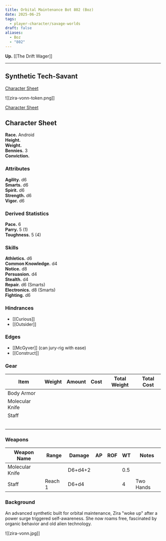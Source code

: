 ```yaml
---
title: Orbital Maintenance Bot 802 (Boz)
date: 2025-06-25
tags:
  - player-character/savage-worlds
draft: false
aliases:
  - Boz
  - "802"
---
```

**Up.** [[The Drift Wager]]

---

## Synthetic Tech-Savant

[Character Sheet]()

![[zira-vonn-token.png]]

[Character Sheet]()  

## Character Sheet

**Race.** Android<br/>
**Height.**<br/>
**Weight.**<br/>
**Bennies.** 3<br/>
**Conviction.**<br/>

### Attributes

**Agility.** d6<br/>
**Smarts.** d6<br/>
**Spirit.** d6<br/>
**Strength.** d6<br/>
**Vigor.** d6<br/>

### Derived Statistics

**Pace.** 6<br/>
**Parry.** 5 (1)<br/>
**Toughness.** 5 (4)<br/>

### Skills

**Athletics.** d6<br/>
**Common Knowledge.** d4<br/>
**Notice.** d8<br/>
**Persuasion.** d4<br/>
**Stealth.** d4<br/>
**Repair.** d6 (Smarts)<br/>
**Electronics.** d8 (Smarts)<br/>
**Fighting.** d6<br/>

### Hindrances

- [[Curious]]
- [[Outsider]]

### Edges

- [[McGyver]] (can jury-rig with ease)
- [[Construct]]

### Gear

| **Item**        | **Weight** | **Amount** | **Cost** | Total Weight | Total Cost |
| --------------- | ---------- | ---------- | -------- | ------------ | ---------- |
| Body Armor      |            |            |          |              |            |
| Molecular Knife |            |            |          |              |            |
| Staff           |            |            |          |              |            |
|                 |            |            |          |              |            |
|                 |            |            |          |              |            |
|                 |            |            |          |              |            |
|                 |            |            |          |              |            |
|                 |            |            |          |              |            |

### Weapons

| **Weapon Name** | **Range** | **Damage** | **AP** | **ROF** | **WT** | **Notes** |
| --------------- | --------- | ---------- | ------ | ------- | ------ | --------- |
| Molecular Knife |           | D6+d4+2    |        |         | 0.5    |           |
| Staff           | Reach 1   | D6+d4      |        |         | 4      | Two Hands |


### Background

An advanced synthetic built for orbital maintenance, Zira "woke up" after a power surge triggered self-awareness. She now roams free, fascinated by organic behavior and old alien technology.

![[zira-vonn.jpg]]
